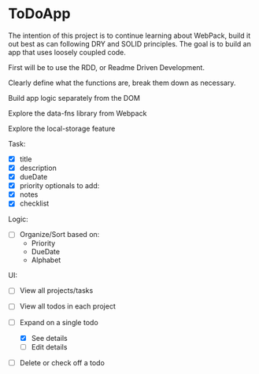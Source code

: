 # ToDoApp

The intention of this project is to continue learning about WebPack, build it out best as can following DRY and SOLID principles. The goal is to build an app that uses loosely coupled code.

First will be to use the RDD, or Readme Driven Development.

Clearly define what the functions are, break them down as necessary.

Build app logic separately from the DOM

Explore the data-fns library from Webpack

Explore the local-storage feature

Task:
- [x] title
- [x] description
- [x] dueDate
- [x] priority
optionals to add:
- [x] notes
- [x] checklist

Logic:
- [ ] Organize/Sort based on:
    - Priority
    - DueDate
    - Alphabet


UI:
- [ ] View all projects/tasks
- [ ] View all todos in each project
- [ ] Expand on a single todo
    - [x] See details
    - [ ] Edit details
- [ ] Delete or check off a todo

